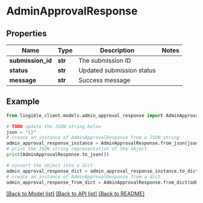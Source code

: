 # AdminApprovalResponse


## Properties

Name | Type | Description | Notes
------------ | ------------- | ------------- | -------------
**submission_id** | **str** | The submission ID |
**status** | **str** | Updated submission status |
**message** | **str** | Success message |

## Example

```python
from lingible_client.models.admin_approval_response import AdminApprovalResponse

# TODO update the JSON string below
json = "{}"
# create an instance of AdminApprovalResponse from a JSON string
admin_approval_response_instance = AdminApprovalResponse.from_json(json)
# print the JSON string representation of the object
print(AdminApprovalResponse.to_json())

# convert the object into a dict
admin_approval_response_dict = admin_approval_response_instance.to_dict()
# create an instance of AdminApprovalResponse from a dict
admin_approval_response_from_dict = AdminApprovalResponse.from_dict(admin_approval_response_dict)
```
[[Back to Model list]](../README.md#documentation-for-models) [[Back to API list]](../README.md#documentation-for-api-endpoints) [[Back to README]](../README.md)
